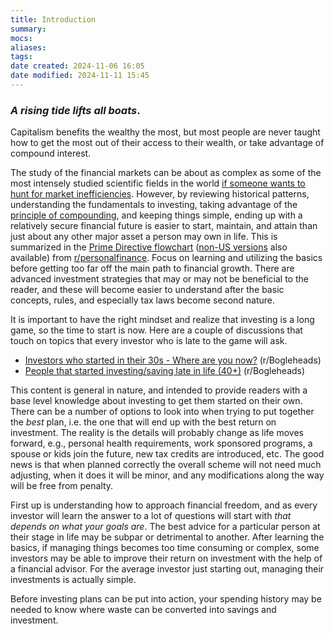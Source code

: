 ```yaml
---
title: Introduction
summary: 
mocs: 
aliases: 
tags: 
date created: 2024-11-06 16:05
date modified: 2024-11-11 15:45
---
```

### *A rising tide lifts all boats*.

Capitalism benefits the wealthy the most, but most people are never taught how to get the most out of their access to their wealth, or take advantage of compound interest.

The study of the financial markets can be about as complex as some of the most intensely studied scientific fields in the world [if someone wants to hunt for market inefficiencies](https://www.youtube.com/watch?v=A5w-dEgIU1M). However, by reviewing historical patterns, understanding the fundamentals to investing, taking advantage of the [principle of compounding](https://www.youtube.com/watch?v=wf91rEGw88Q), and keeping things simple, ending up with a relatively secure financial future is easier to start, maintain, and attain than just about any other major asset a person may own in life. This is summarized in the [Prime Directive flowchart](https://i.imgur.com/lSoUQr2.jpeg) ([non-US versions](https://www.reddit.com/r/personalfinance/wiki/commontopics/#wiki_graphical_version) also available) from [r/personalfinance](https://www.reddit.com/r/personalfinance/?rdt=48190). Focus on learning and utilizing the basics before getting too far off the main path to financial growth. There are advanced investment strategies that may or may not be beneficial to the reader, and these will become easier to understand after the basic concepts, rules, and especially tax laws become second nature.

It is important to have the right mindset and realize that investing is a long game, so the time to start is now. Here are a couple of discussions that touch on topics that every investor who is late to the game will ask.

- [Investors who started in their 30s - Where are you now?](https://www.reddit.com/r/Bogleheads/comments/vhg9r2/investors_who_started_in_their_30s_where_are_you/) (r/Bogleheads)
- [People that started investing/saving late in life (40+)](https://www.reddit.com/r/Bogleheads/comments/17od8by/people_that_started_investingsaving_late_in_life/) (r/Bogleheads)

This content is general in nature, and intended to provide readers with a base level knowledge about investing to get them started on their own. There can be a number of options to look into when trying to put together the *best* plan, i.e. the one that will end up with the best return on investment. The reality is the details will probably change as life moves forward, e.g., personal health requirements, work sponsored programs, a spouse or kids join the future, new tax credits are introduced, etc. The good news is that when planned correctly the overall scheme will not need much adjusting, when it does it will be minor, and any modifications along the way will be free from penalty.

First up is understanding how to approach financial freedom, and as every investor will learn the answer to a lot of questions will start with *that depends on what your goals are*. The best advice for a particular person at their stage in life may be subpar or detrimental to another. After learning the basics, if managing things becomes too time consuming or complex, some investors may be able to improve their return on investment with the help of a financial advisor. For the average investor just starting out, managing their investments is actually simple.

Before investing plans can be put into action, your spending history may be needed to know where waste can be converted into savings and investment.